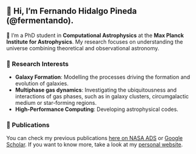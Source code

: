 ## 👋 Hi, I’m Fernando Hidalgo Pineda (@fermentando).
🌱 I’m a PhD student in **Computational Astrophysics** at the **Max Planck Institute for Astrophysics**. My research focuses on understanding the universe combining theoretical and observational astronomy.

### 🧠 Research Interests
- **Galaxy Formation**: Modelling the processes driving the formation and evolution of galaxies.
- **Multiphase gas dynamics**: Investigating the ubiquitousness and interactions of gas phases, such as in galaxy clusters, circumgalactic medium or star-forming regions.
- **High-Performance Computing**: Developing astrophysical codes.

### 📄 Publications
You can check my previous publications [here on NASA ADS](https://ui.adsabs.harvard.edu/search/fq=%7B!type%3Daqp%20v%3D%24fq_database%7D&fq_database=(database%3Aastronomy%20OR%20database%3Aphysics)&p_=0&q=%20author%3A%22fernando%20hidalgo-pineda%22&sort=date%20desc%2C%20bibcode%20desc) or [Google Scholar](https://scholar.google.com/citations?view_op=list_works&hl=en&user=pgbziCYAAAAJ). If you want to know more, take a look at my [personal website](https://fermentando.github.io/).



<!--
**fermentando/fermentando** is a ✨ _special_ ✨ repository because its `README.md` (this file) appears on your GitHub profile.

Here are some ideas to get you started:

- 🔭 I’m currently working on ...
- 🌱 I’m currently learning ...
- 👯 I’m looking to collaborate on ...
- 🤔 I’m looking for help with ...
- 💬 Ask me about ...
- 📫 How to reach me: ...
- 😄 Pronouns: ...
- ⚡ Fun fact: ...
-->
